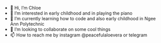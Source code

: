 - 👋 Hi, I’m Chloe
- 👀 I’m interested in early childhood and in playing the piano
- 🌱 I’m currently learning how to code and also early childhood in Ngee Ann Polytechnic
- 💞️ I’m looking to collaborate on some cool things
- 📫 How to reach me by instagram @peacefulaloevera or telegram 

<!---
peacefulaloevera/peacefulaloevera is a ✨ special ✨ repository because its `README.md` (this file) appears on your GitHub profile.
You can click the Preview link to take a look at your changes.
--->
